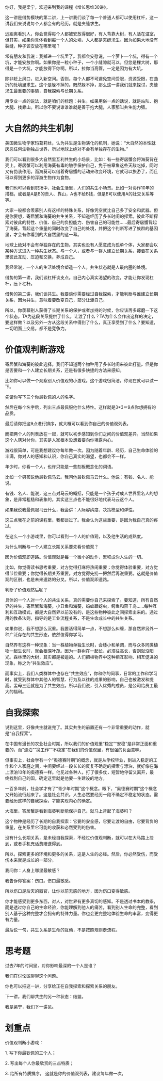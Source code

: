 你好，我是梁宁，欢迎来到我的课程《增长思维30讲》。

这一讲是借势模块的第二讲，上一讲我们谈了每一个普通人都可以使用杠杆，这一讲我们来说说每个人都会有的经历，就是夹缝求生。

远距离看别人，你会觉得每个人都被安放得很好，有人背靠大树，有人活在温室，但其实，如果你具体看到每一个人的处境，人人都是夹缝求生。因为如果大地没有裂缝，种子该安放在哪里呢？

常有朋友和我说：我掉进一个坑里了。我都会安慰说，一个萝卜一个坑，得有一个坑，才能安放你啊。如果你是一粒小种子，一个小缝隙就可以。但您是棵大树，那得是一个大坑，才能放得下你啊。所以，拉你当高管，一定是因为有大坑。

除非赶上风口，进入新空间。否则，每个人都不可避免空间受限，资源受限，在曲折的处境里求生。这个是躲不掉的，既然躲不掉，那么这一讲我们就来探讨，夹缝求生最重要的事情，自我探索与长期关系。

用专业一点的说法，就是咱们的标题：共生。如果用俗一点的话说，就是站队、抱大腿、找靠山。所以你不要说谁谁谁就是善于抱大腿，人家那叫共生能力强。

大自然的共生机制
========

美国微生物学家玛葛莉丝，认为共生是生物演化的机制，她说：“大自然的本性就厌恶任何生物独占世界，所以地球上绝对不会有单独存在的生物。”

我们可以看到很多大自然里互利共生的小场景，比如：有一些寄居蟹会将海葵背在壳上。寄居蟹可以利用海葵有毒的触手保护自己，免于被章鱼这些天敌吃掉，同时又有伪装作用。而海葵可以借着寄居蟹的活动来改变环境，它就可以旅游了，而且可以得到更多的浮游生物作为食物。

我们也可以看到职场中、社会生活里，人们的共生小场景。比如一对协作10年的搭档，或者是A是B的贵人、靠山，A也不给B钱，但是B可以使用A的社交关系等等。

大家一般都会羡慕别人有这样的特殊关系，好像凭空就比自己多了安全和武器。但是你要想，寄居蟹和海葵的共生关系，不知道经历了多长时间的探索。彼此不断探索对彼此的特性、价值、自己的负担能力、伤害自己的可能性……最后寄居蟹背起了海葵，背起这个重量的同时改变了自己的处境，并把这个判断写进了族群的基因里，才会有你看到的大自然里的这一幕。

地球上绝对不会有单独存在的生物，其实也没有人愿意成为孤单个体，大家都会以某种方式进入一种共生状态。与一个人，或者与一群人建立长期关系，接着在关系里彼此互动、压迫和交换，养成自己。

我经常说，一个人的生活处境会塑造一个人。共生状态就是人最内圈的处境。

借势的第一讲，我们谈杠杆谈支点，自己内心真实渴望的改变，才能让你发现杠杆，压下杠杆。

借势的第二讲，我们谈共生。我要谈你需要经过自我探索，才能判断与谁建立长期关系，因为共生，意味着要改变自己，部分让渡自己。

所以，你羡慕别人获得了长期关系的保护或者加持的时候，你应该再多琢磨一下这个状态，TA为这段关系提供了什么，让渡了什么？TA为什么会作出这样的决定，要这样做？以及另外一方从这段关系中得到了什么，真正享受到了什么？要知道，一切明面上交易，都不是竞争力。

价值观判断游戏
=======

寄居蟹和海葵的彼此选择，我们不知道两个物种用了多长时间来彼此打量。但是你是否要和一个人建立长期关系，还是有很多快捷的方法来感知。

比如你可以做一个观察别人价值观的小游戏，这个游戏很简洁，你现在就可以试一下。

先请你写下三个你最钦佩的人的名字。

然后在每个名字后，列出三点最佩服他什么特性。这样就是3\*3＝9点你想拥有的品质。

最后请你把这9点进行排序，就大概可以看到你自己的价值观列表。

而把两个人的列表放在一起，就可以初步感知到你们之间的价值观差异。当然如果这个人瞎对付你，其实是人家根本没想着要向你坦露内心。

游戏很简单，可是我想建议你每年做一次。因为随着年龄、经历，自己生命体验的丰满，你对人的感知和认识，你自己真实的渴望，也都会不一样。

年少时，你看一个人，也许只能是一些刻板概念化的词语。

比如一个男孩说他最钦佩马云。我问他最钦佩马云什么。他说：有钱、名人、能说。

有钱、名人、能说，这三点对马云的概括，只能是一个孩子对成人世界里名人的想象，是非常粗糙和表象的，其实这三点也不能很好地代表马云这个人。

如果我说我最佩服马云什么，我会讲：人际容纳度、决策模型和弹性。

这三点我在之前的课程里，我都谈过了。我会认为这些重要，是因为我自己真的疼过。

在这么一个小游戏里，你可以看到一个人的价值观，以及他生活的成熟度。

为什么判断与一个人建立长期关系要先看价值观？

因为价值观即道路。价值观就是每一个微小的动作，累积成你人生的一切。

比如，你觉得读书思考重要，对方觉得打麻将热闹重要；你觉得体验重要，对方觉得节俭重要；你觉得长期关系重要，对方觉得先捞一把然后再说重要。这就是价值观的区别，也是未来道路的分叉。所以，价值观即道路。

判断了价值观然后呢？

具体的一个人对一个人的共生关系，真的需要你自己来探索了。要知道，所有自然界的共生，寄居蟹和海葵，小丑鱼和海葵，蚂蚁跟蚜虫，鳄鱼和燕千鸟……每种互利和互动模式，都是大自然界以前没有的，是这些物种彼此之间探索出来的。通过用的教条法则，指导的是工业流程关系，不是生命成长中的共生关系。

如果你说，我不想那么沉重。我要活得简单一点，不想那么纠缠，那自然界另外一种广泛存在的共生形态，依然值得你学习。

自然界有这样一种现象：当一株植物单独生长时，会矮小和单调，而与众多同类植物一起生长时，就会根深叶茂。因为一群树在一起长，必须往高长，否则就没阳光。森林里的大树，其实都是被逼的。人们把植物界中这种相互影响、相互促进的现象，称之为“共生效应”。

而事实上，我们人类群体中也存在“共生效应”，你和你的同事，日常的工作和学习时，就受到群体中其他人的智慧、行为及以往的成果的影响，自己也被激发和提高。孟母三迁就是为了共生效应。所以我们说，引入优秀的成员，是公司给员工最大的福利。

自我探索
====

说到这里，好像共生就说完了。其实共生的前置还有一个非常重要的动作，就是“自我探索”。

在中国有漫长的农业社会时期，所以我们的价值观里“稳定”“安稳”是非常正面和重要的，而“漂泊”“换工作”“不稳定”在我们的价值观里，有很强的负面意味。

但事实上，社会学有一个“奥德赛时期”的概念，就是从学校毕业，到进入稳定的工作和个人家庭之间，中间要经过一段长长的反复不确定的探索与漂泊，就好像在海上漂泊10年的奥德赛一样。他见过各种人，打了很多仗，短暂地停留又离开，最终找到自己的国，确定这里就是他要一生建设的地方。

一百多年前，社会学才有了“青少年时期”这个概念。眼下，“奥德赛时期”这个概念又开始流行起来了。这是社会共识，人生必然要经历一段不确定不稳定的状态。需要经历这样的自我探索，才能实现内心的确定。

大海里，寄居蟹是看到海葵判断能保护自己，就马上背起了海葵吗？

这个物种是经历了长期的自我探索：它要的安全感，它要让渡的自由，它要背负的重量，在关系里它可能的收获和必然受到的伤害。

没有什么长期关系，是未经自我探索，不经过价值观判断，就可以在大马路上捡到，或者手机充话费赠送得到。

所以，探索更多的环境和更多的关系，这是人生的必经。然后，你必然受伤，而受伤本来就是成长的一部分。

我问你：人身上哪里最敏感？

我告诉你答案：伤口。伤口最敏感。

所以伤口是后天的器官，让你以前无感的地方，因为伤口变得敏感。

你才能感受到更多东西，对人，对世界有更多真切的感知。不是透过书本的教条，而是透过你自己的生命经验，你能理解到他人的痛苦，看到别人生命的完整，看到别人基于这种完整才会拥有的特殊力量。你也会更完整地体验生命的丰富，变得更有力量。

最后说一句，共生关系是生命的互动，不是按照规则走流程。

思考题
===

过去7年的时间里，对你影响最深的一个人是谁？

我们在讨论区聊聊这个问题。

你也可以把这一讲，分享给正在自我探索和探索关系的朋友。

下一讲，我们聊共生的另一种状态：结盟。

我是梁宁，我们下一讲见。

划重点
===

价值观判断小游戏：

1\. 写下你最钦佩的三个人；

2\. 写出每个人你最欣赏的三点特质；

3\. 给所有特质排序。 这就是你的价值观列表，建议每年做一次。